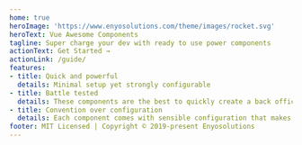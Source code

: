 ```yaml
---
home: true
heroImage: 'https://www.enyosolutions.com/theme/images/rocket.svg'
heroText: Vue Awesome Components
tagline: Super charge your dev with ready to use power components
actionText: Get Started →
actionLink: /guide/
features:
- title: Quick and powerful
  details: Minimal setup yet strongly configurable
- title: Battle tested
  details: These components are the best to quickly create a back office.
- title: Convention over configuration
  details: Each component comes with sensible configuration that makes them ready to use on the spot
footer: MIT Licensed | Copyright © 2019-present Enyosolutions
---
```

